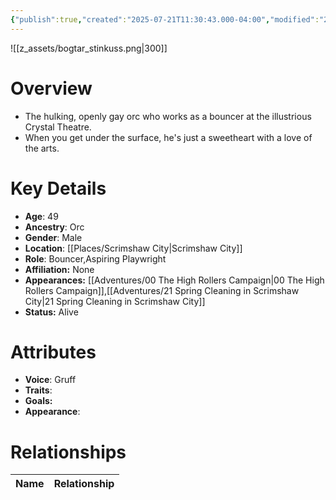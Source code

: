 ```yaml
---
{"publish":true,"created":"2025-07-21T11:30:43.000-04:00","modified":"2025-10-22T09:15:33.761-04:00","published":"2025-10-22T09:15:33.761-04:00","cssclasses":"","Age":"49","Ancestry":["Orc"],"Gender":"Male","Location":["[[Scrimshaw City]]"],"Role":["Bouncer","Aspiring Playwright"],"Affiliation":["None"],"Appearances":["[[00 The High Rollers Campaign]]","[[21 Spring Cleaning in Scrimshaw City]]"],"Status":"Alive","Authors":["Jordan"]}
---
```


![[z_assets/bogtar_stinkuss.png|300]]

# Overview
- The hulking, openly gay orc who works as a bouncer at the illustrious Crystal Theatre.
- When you get under the surface, he's just a sweetheart with a love of the arts.

# Key Details
- **Age**: 49
- **Ancestry**: Orc
- **Gender**: Male
- **Location**: [[Places/Scrimshaw City\|Scrimshaw City]]
- **Role**: Bouncer,Aspiring Playwright
- **Affiliation:** None
- **Appearances:** [[Adventures/00 The High Rollers Campaign\|00 The High Rollers Campaign]],[[Adventures/21 Spring Cleaning in Scrimshaw City\|21 Spring Cleaning in Scrimshaw City]]
- **Status:** Alive

# Attributes
- **Voice**: Gruff
- **Traits**: 
- **Goals:** 
- **Appearance**: 

# Relationships

| Name  | Relationship |
| ----- | ------------ |
